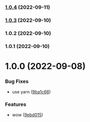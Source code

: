 ### [1.0.4](https://github.com/treemmett/test/compare/v1.0.3...v1.0.4) (2022-09-11)

### [1.0.3](https://github.com/treemmett/test/compare/v1.0.2...v1.0.3) (2022-09-10)

### 1.0.2 (2022-09-10)

### 1.0.1 (2022-09-10)

# 1.0.0 (2022-09-08)

### Bug Fixes

- use yarn ([9ba1c68](https://github.com/treemmett/test/commit/9ba1c68250911e93f5133d05938ca803b33b613b))

### Features

- wow ([9ebd015](https://github.com/treemmett/test/commit/9ebd015f8b54eb4e3526b3350d18acfa875b6ece))
